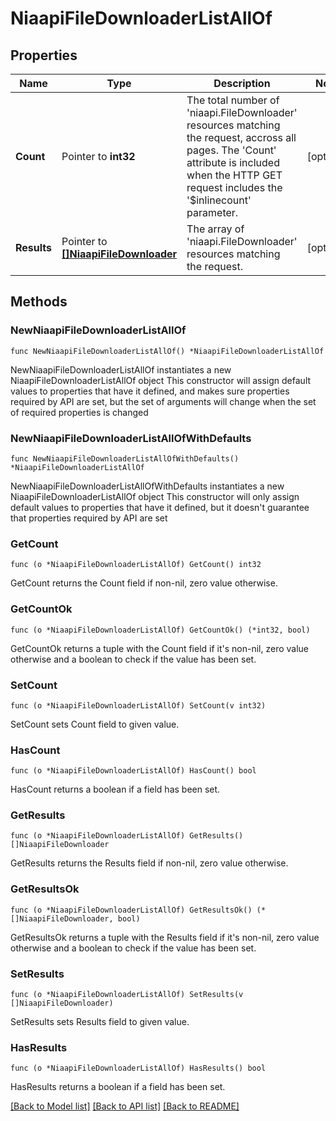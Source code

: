 # NiaapiFileDownloaderListAllOf

## Properties

Name | Type | Description | Notes
------------ | ------------- | ------------- | -------------
**Count** | Pointer to **int32** | The total number of &#39;niaapi.FileDownloader&#39; resources matching the request, accross all pages. The &#39;Count&#39; attribute is included when the HTTP GET request includes the &#39;$inlinecount&#39; parameter. | [optional] 
**Results** | Pointer to [**[]NiaapiFileDownloader**](niaapi.FileDownloader.md) | The array of &#39;niaapi.FileDownloader&#39; resources matching the request. | [optional] 

## Methods

### NewNiaapiFileDownloaderListAllOf

`func NewNiaapiFileDownloaderListAllOf() *NiaapiFileDownloaderListAllOf`

NewNiaapiFileDownloaderListAllOf instantiates a new NiaapiFileDownloaderListAllOf object
This constructor will assign default values to properties that have it defined,
and makes sure properties required by API are set, but the set of arguments
will change when the set of required properties is changed

### NewNiaapiFileDownloaderListAllOfWithDefaults

`func NewNiaapiFileDownloaderListAllOfWithDefaults() *NiaapiFileDownloaderListAllOf`

NewNiaapiFileDownloaderListAllOfWithDefaults instantiates a new NiaapiFileDownloaderListAllOf object
This constructor will only assign default values to properties that have it defined,
but it doesn't guarantee that properties required by API are set

### GetCount

`func (o *NiaapiFileDownloaderListAllOf) GetCount() int32`

GetCount returns the Count field if non-nil, zero value otherwise.

### GetCountOk

`func (o *NiaapiFileDownloaderListAllOf) GetCountOk() (*int32, bool)`

GetCountOk returns a tuple with the Count field if it's non-nil, zero value otherwise
and a boolean to check if the value has been set.

### SetCount

`func (o *NiaapiFileDownloaderListAllOf) SetCount(v int32)`

SetCount sets Count field to given value.

### HasCount

`func (o *NiaapiFileDownloaderListAllOf) HasCount() bool`

HasCount returns a boolean if a field has been set.

### GetResults

`func (o *NiaapiFileDownloaderListAllOf) GetResults() []NiaapiFileDownloader`

GetResults returns the Results field if non-nil, zero value otherwise.

### GetResultsOk

`func (o *NiaapiFileDownloaderListAllOf) GetResultsOk() (*[]NiaapiFileDownloader, bool)`

GetResultsOk returns a tuple with the Results field if it's non-nil, zero value otherwise
and a boolean to check if the value has been set.

### SetResults

`func (o *NiaapiFileDownloaderListAllOf) SetResults(v []NiaapiFileDownloader)`

SetResults sets Results field to given value.

### HasResults

`func (o *NiaapiFileDownloaderListAllOf) HasResults() bool`

HasResults returns a boolean if a field has been set.


[[Back to Model list]](../README.md#documentation-for-models) [[Back to API list]](../README.md#documentation-for-api-endpoints) [[Back to README]](../README.md)


